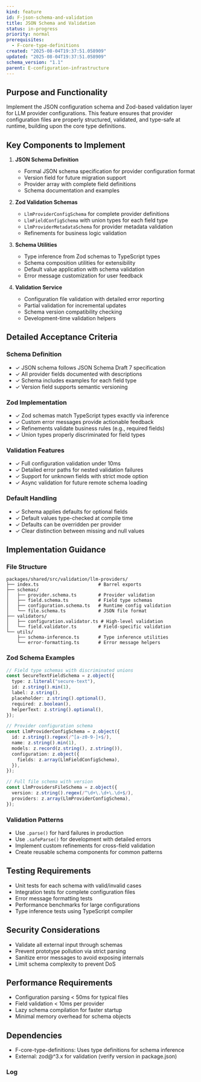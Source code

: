 ```yaml
---
kind: feature
id: F-json-schema-and-validation
title: JSON Schema and Validation
status: in-progress
priority: normal
prerequisites:
  - F-core-type-definitions
created: "2025-08-04T19:37:51.058909"
updated: "2025-08-04T19:37:51.058909"
schema_version: "1.1"
parent: E-configuration-infrastructure
---
```


## Purpose and Functionality

Implement the JSON configuration schema and Zod-based validation layer for LLM provider configurations. This feature ensures that provider configuration files are properly structured, validated, and type-safe at runtime, building upon the core type definitions.

## Key Components to Implement

1. **JSON Schema Definition**
   - Formal JSON schema specification for provider configuration format
   - Version field for future migration support
   - Provider array with complete field definitions
   - Schema documentation and examples

2. **Zod Validation Schemas**
   - `LlmProviderConfigSchema` for complete provider definitions
   - `LlmFieldConfigSchema` with union types for each field type
   - `LlmProviderMetadataSchema` for provider metadata validation
   - Refinements for business logic validation

3. **Schema Utilities**
   - Type inference from Zod schemas to TypeScript types
   - Schema composition utilities for extensibility
   - Default value application with schema validation
   - Error message customization for user feedback

4. **Validation Service**
   - Configuration file validation with detailed error reporting
   - Partial validation for incremental updates
   - Schema version compatibility checking
   - Development-time validation helpers

## Detailed Acceptance Criteria

### Schema Definition

- ✓ JSON schema follows JSON Schema Draft 7 specification
- ✓ All provider fields documented with descriptions
- ✓ Schema includes examples for each field type
- ✓ Version field supports semantic versioning

### Zod Implementation

- ✓ Zod schemas match TypeScript types exactly via inference
- ✓ Custom error messages provide actionable feedback
- ✓ Refinements validate business rules (e.g., required fields)
- ✓ Union types properly discriminated for field types

### Validation Features

- ✓ Full configuration validation under 10ms
- ✓ Detailed error paths for nested validation failures
- ✓ Support for unknown fields with strict mode option
- ✓ Async validation for future remote schema loading

### Default Handling

- ✓ Schema applies defaults for optional fields
- ✓ Default values type-checked at compile time
- ✓ Defaults can be overridden per provider
- ✓ Clear distinction between missing and null values

## Implementation Guidance

### File Structure

```
packages/shared/src/validation/llm-providers/
├── index.ts                      # Barrel exports
├── schemas/
│   ├── provider.schema.ts        # Provider validation
│   ├── field.schema.ts           # Field type schemas
│   ├── configuration.schema.ts   # Runtime config validation
│   └── file.schema.ts            # JSON file format
├── validators/
│   ├── configuration.validator.ts # High-level validation
│   └── field.validator.ts        # Field-specific validation
└── utils/
    ├── schema-inference.ts       # Type inference utilities
    └── error-formatting.ts       # Error message helpers
```

### Zod Schema Examples

```typescript
// Field type schemas with discriminated unions
const SecureTextFieldSchema = z.object({
  type: z.literal("secure-text"),
  id: z.string().min(1),
  label: z.string(),
  placeholder: z.string().optional(),
  required: z.boolean(),
  helperText: z.string().optional(),
});

// Provider configuration schema
const LlmProviderConfigSchema = z.object({
  id: z.string().regex(/^[a-z0-9-]+$/),
  name: z.string().min(1),
  models: z.record(z.string(), z.string()),
  configuration: z.object({
    fields: z.array(LlmFieldConfigSchema),
  }),
});

// Full file schema with version
const LlmProvidersFileSchema = z.object({
  version: z.string().regex(/^\d+\.\d+\.\d+$/),
  providers: z.array(LlmProviderConfigSchema),
});
```

### Validation Patterns

- Use `.parse()` for hard failures in production
- Use `.safeParse()` for development with detailed errors
- Implement custom refinements for cross-field validation
- Create reusable schema components for common patterns

## Testing Requirements

- Unit tests for each schema with valid/invalid cases
- Integration tests for complete configuration files
- Error message formatting tests
- Performance benchmarks for large configurations
- Type inference tests using TypeScript compiler

## Security Considerations

- Validate all external input through schemas
- Prevent prototype pollution via strict parsing
- Sanitize error messages to avoid exposing internals
- Limit schema complexity to prevent DoS

## Performance Requirements

- Configuration parsing < 50ms for typical files
- Field validation < 10ms per provider
- Lazy schema compilation for faster startup
- Minimal memory overhead for schema objects

## Dependencies

- F-core-type-definitions: Uses type definitions for schema inference
- External: zod@^3.x for validation (verify version in package.json)

### Log
